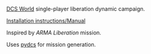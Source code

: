 [DCS World](https://www.digitalcombatsimulator.com/en/products/world/) single-player liberation dynamic campaign. 

[Installation instructions/Manual](https://github.com/shdwp/dcs_liberation/wiki)

Inspired by *ARMA Liberation* mission.

Uses [pydcs](http://github.com/pydcs/dcs) for mission generation.

